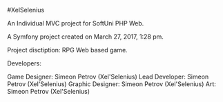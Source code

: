 #XelSelenius

An Individual MVC project for SoftUni PHP Web.

A Symfony project created on March 27, 2017, 1:28 pm.

Project disctiption:
RPG Web based game.

Developers: 

Game Designer: Simeon Petrov (Xel'Selenius)
Lead Developer: Simeon Petrov (Xel'Selenius)
Graphic Designer: Simeon Petrov (Xel'Selenius)
Art: Simeon Petrov (Xel'Selenius)